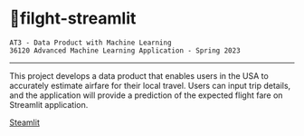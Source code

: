 # 🛫filght-streamlit
    AT3 - Data Product with Machine Learning 
    36120 Advanced Machine Learning Application - Spring 2023
-----------------------------------------------------------------------------------------------------
This project develops a data product that enables users in the USA to accurately estimate airfare for their local travel. Users can input trip details, and the application will provide a prediction of the expected flight fare on Streamlit application.

[Steamlit](https://share.streamlit.io/-/auth/app?redirect_uri=https%3A%2F%2Fcrybaby-fareprediction.streamlit.app%2F)
